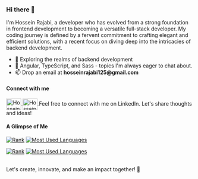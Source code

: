 ### Hi there 👋

<p>
I'm Hossein Rajabi, a developer who has evolved from a strong foundation in frontend development to becoming a versatile full-stack developer. My coding journey is defined by a fervent commitment to crafting elegant and efficient solutions, with a recent focus on diving deep into the intricacies of backend development.
</p>

<ul>
    <li>🔭 Exploring the realms of backend development</li>
    <li>💬 Angular, TypeScript, and Sass - topics I'm always eager to chat about.</li>
    <li>📫 Drop an email at <strong>hosseinrajabi125@gmail.com</strong></li>
</ul>

#### Connect with me

<a href="https://www.linkedin.com/in/hossein-rajabi/#gh-dark-mode-only" target="blank">
    <img align="center" src="https://github.com/hobert-rj/hobert-rj/assets/96938810/1199ef56-47e5-49f7-8e99-e30f22de2d68#gh-dark-mode-only" alt="Hossein Rajabi LinkedIn" height="30" width="40" />
</a>

<a href="https://www.linkedin.com/in/hossein-rajabi/#gh-light-mode-only" target="blank">
    <img align="center" src="https://github.com/hobert-rj/hobert-rj/assets/96938810/0e5a316e-255a-4ea6-a8f1-e4a1de0b5c29#gh-light-mode-only" alt="Hossein Rajabi LinkedIn" height="30" width="40" />
</a>
Feel free to connect with me on LinkedIn. Let's share thoughts and ideas!


#### A Glimpse of Me

[![Rank](https://github-readme-stats-blush-six-41.vercel.app/api?username=hobert-rj\&show_icons=true\&show=reviews\&hide=issues\&layout=compact\&theme=dark)](https://github.com/hobert-rj#gh-dark-mode-only)
[![Most Used Languages](https://github-readme-stats-blush-six-41.vercel.app/api/top-langs/?username=hobert-rj\&size_weight=0.5\&count_weight=0.5\&langs_count=10\&hide_progress=true\&theme=dark)](https://github.com/hobert-rj#gh-dark-mode-only)

[![Rank](https://github-readme-stats-blush-six-41.vercel.app/api?username=hobert-rj\&show_icons=true\&show=reviews\&hide=issues\&layout=compact\&theme=default)](https://github.com/hobert-rj#gh-light-mode-only)
[![Most Used Languages](https://github-readme-stats-blush-six-41.vercel.app/api/top-langs/?username=hobert-rj\&size_weight=0.5\&count_weight=0.5\&langs_count=10\&hide_progress=true\&theme=default)](https://github.com/hobert-rj#gh-light-mode-only)

<br>
Let's create, innovate, and make an impact together! 🚀
